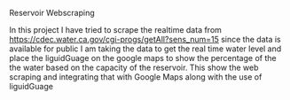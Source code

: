 Reservoir Webscraping

In this project I have tried to scrape the realtime data from https://cdec.water.ca.gov/cgi-progs/getAll?sens_num=15 since the data is available for public I am taking the data to get the real time water level and place the liguidGuage on the google maps to show the percentage of the the water based on the capacity of the reservoir. 
This show the web scraping and integrating that with Google Maps along with the use of liguidGuage

